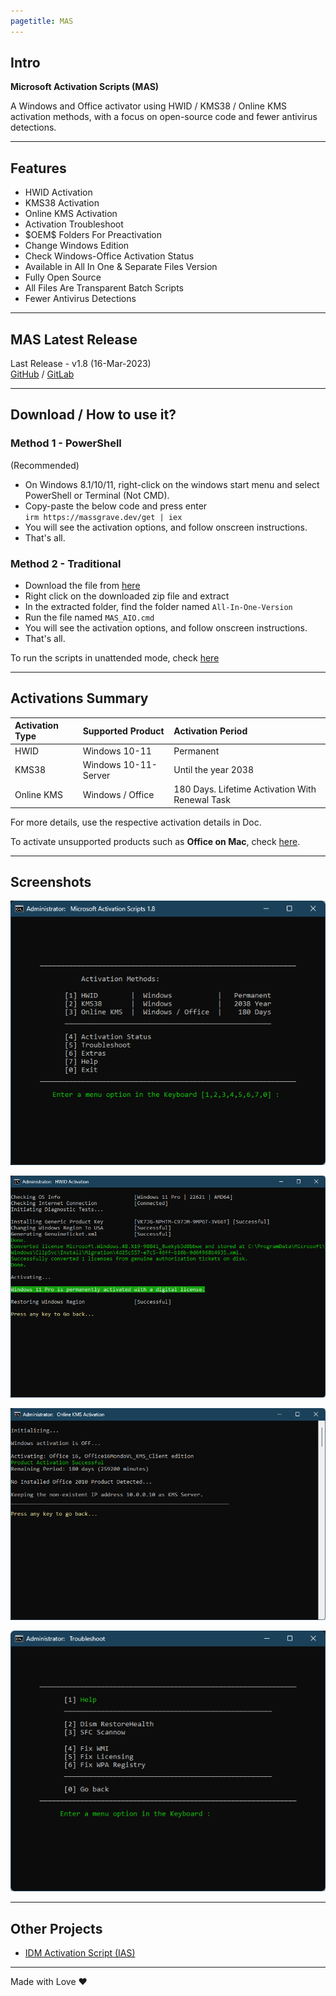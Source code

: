 ```yaml
---
pagetitle: MAS
---
```


## Intro

**Microsoft Activation Scripts (MAS)**

A Windows and Office activator using HWID / KMS38 / Online KMS activation methods, with a focus on open-source code and fewer antivirus detections.

------------------------------------------------------------------------

## Features

-   HWID Activation
-   KMS38 Activation
-   Online KMS Activation
-   Activation Troubleshoot
-   \$OEM\$ Folders For Preactivation
-   Change Windows Edition
-   Check Windows-Office Activation Status
-   Available in All In One & Separate Files Version
-   Fully Open Source
-   All Files Are Transparent Batch Scripts
-   Fewer Antivirus Detections

------------------------------------------------------------------------

## MAS Latest Release

Last Release - v1.8 (16-Mar-2023)\
[GitHub](https://github.com/massgravel/Microsoft-Activation-Scripts) / [GitLab](https://gitlab.com/massgrave/microsoft-activation-scripts)

------------------------------------------------------------------------

## Download / How to use it?

### Method 1 - PowerShell

(Recommended)

-   On Windows 8.1/10/11, right-click on the windows start menu and select PowerShell or Terminal (Not CMD).
-   Copy-paste the below code and press enter\
    `irm https://massgrave.dev/get | iex`
-   You will see the activation options, and follow onscreen instructions.
-   That's all.

### Method 2 - Traditional

-   Download the file from [here](https://github.com/massgravel/Microsoft-Activation-Scripts/archive/refs/heads/master.zip)
-   Right click on the downloaded zip file and extract
-   In the extracted folder, find the folder named `All-In-One-Version`
-   Run the file named `MAS_AIO.cmd`
-   You will see the activation options, and follow onscreen instructions.
-   That's all.

To run the scripts in unattended mode, check [here](command_line_switches.html)

------------------------------------------------------------------------

## Activations Summary

| Activation Type | Supported Product    | Activation Period                               |
|:----------------|:----------------|:-------------------------------------|
| HWID            | Windows 10-11        | Permanent                                       |
| KMS38           | Windows 10-11-Server | Until the year 2038                             |
| Online KMS      | Windows / Office     | 180 Days. Lifetime Activation With Renewal Task |

For more details, use the respective activation details in Doc.

To activate unsupported products such as **Office on Mac**, check [here](unsupported_products_activation.html).

------------------------------------------------------------------------

## Screenshots

![](MAS_AIO.png)

![](MAS_HWID.png)

![](MAS_KMS.png)

![](MAS_Troubleshoot.png)

------------------------------------------------------------------------

## Other Projects

-   [IDM Activation Script (IAS)](idm-activation-script.html)

------------------------------------------------------------------------

Made with Love ❤️

